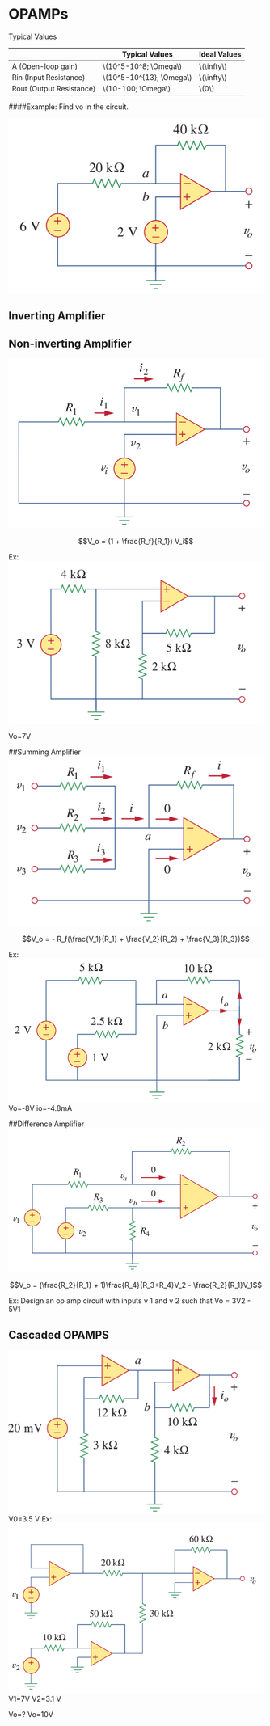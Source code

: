 # OPAMPs


Typical Values

|  | Typical Values| Ideal Values |
| -- | -- | -- |
| A (Open-loop gain) | \\(10^5-10^8\; \Omega\\) | \\(\infty\\) |
| Rin (Input Resistance) | \\(10^5-10^{13}\; \Omega\\) | \\(\infty\\) |
| Rout (Output Resistance) | \\(10-100\; \Omega\\) | \\(0\\) |

####Example:
Find vo in the circuit.

![](../images/opamp_ex1.png)


## Inverting Amplifier


## Non-inverting Amplifier
![](../images/opamp_noninverting.png)

$$V_o = (1 + \frac{R_f}{R_1}) V_i$$

Ex:
![](../images/opamp_noninverting_ex.png)

Vo=7V

##Summing Amplifier
![](../images/opamp_summing.png)

$$V_o = - R_f(\frac{V_1}{R_1} + \frac{V_2}{R_2} +  \frac{V_3}{R_3})$$

Ex:
![](../images/opamp_summing_ex.png)
Vo=-8V
io=-4.8mA

##Difference Amplifier
![](../images/opamp_difference.png)

$$V_o = (\frac{R_2}{R_1} + 1)\frac{R_4}{R_3+R_4}V_2 - \frac{R_2}{R_1}V_1$$

Ex:
Design an op amp circuit with inputs v 1 and v 2 such that
Vo = 3V2 - 5V1

## Cascaded OPAMPS
![](../images/opamp_cascaded_ex.png)
V0=3.5 V
Ex:
![](../images/opamp_cascaded_ex2.png)
V1=7V
V2=3.1 V

Vo=?
Vo=10V
